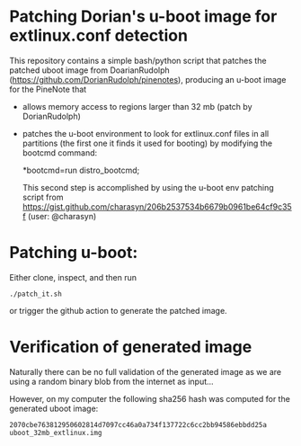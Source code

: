 # Patching Dorian's u-boot image for extlinux.conf detection

This repository contains a simple bash/python script that patches the patched
uboot image from DoarianRudolph (https://github.com/DorianRudolph/pinenotes),
producing an u-boot image for the PineNote that

* allows memory access to regions larger than 32 mb (patch by DorianRudolph)
* patches the u-boot environment to look for extlinux.conf files in all
  partitions (the first one it finds it used for booting) by modifying the
  bootcmd command:

    *bootcmd=run distro_bootcmd;

  This second step is accomplished by using the u-boot env patching script from
  https://gist.github.com/charasyn/206b2537534b6679b0961be64cf9c35f (user:
  @charasyn)

# Patching u-boot:

Either clone, inspect, and then run

	./patch_it.sh

or trigger the github action to generate the patched image.

# Verification of generated image

Naturally there can be no full validation of the generated image as we are
using a random binary blob from the internet as input...

However, on my computer the following sha256 hash was computed for the
generated uboot image:

	2070cbe763812950602814d7097cc46a0a734f137722c6cc2bb94586ebbdd25a  uboot_32mb_extlinux.img
